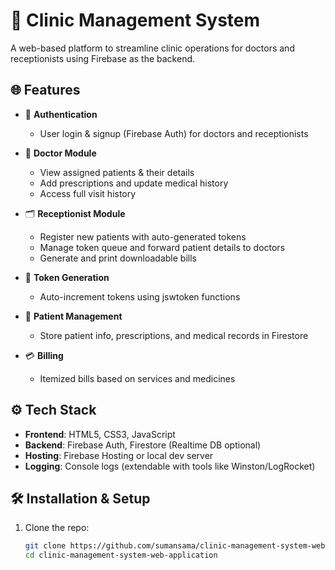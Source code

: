 # 🏥 Clinic Management System

A web-based platform to streamline clinic operations for doctors and receptionists using Firebase as the backend.

## 🌐 Features

- 🔐 **Authentication**  
  - User login & signup (Firebase Auth) for doctors and receptionists

- 🧾 **Doctor Module**  
  - View assigned patients & their details  
  - Add prescriptions and update medical history  
  - Access full visit history

- 🗂️ **Receptionist Module**  
  - Register new patients with auto-generated tokens  
  - Manage token queue and forward patient details to doctors  
  - Generate and print downloadable bills

- 🔢 **Token Generation**  
  - Auto-increment tokens using jswtoken functions

- 💊 **Patient Management**  
  - Store patient info, prescriptions, and medical records in Firestore

- 💳 **Billing**  
  - Itemized bills based on services and medicines

## ⚙️ Tech Stack

- **Frontend**: HTML5, CSS3, JavaScript  
- **Backend**: Firebase Auth, Firestore (Realtime DB optional)  
- **Hosting**: Firebase Hosting or local dev server  
- **Logging**: Console logs (extendable with tools like Winston/LogRocket)



## 🛠️ Installation & Setup

1. Clone the repo:
   ```bash
   git clone https://github.com/sumansama/clinic-management-system-web-application.git
   cd clinic-management-system-web-application
